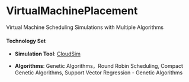 VirtualMachinePlacement
=======================

Virtual Machine Scheduling Simulations with Multiple Algorithms

#### Technology Set
- **Simulation Tool**: [CloudSim](http://www.cloudbus.org/cloudsim/)

- **Algorithms**: Genetic Algorithms，Round Robin Scheduling, Compact Genetic Algorithms, Support Vector Regression - Genetic Algorithms
